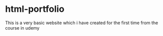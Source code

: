 # html-portfolio
This is a very basic website which i have created for the first time from the course in udemy 
